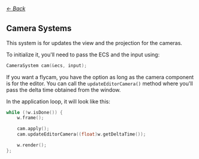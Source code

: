 ###### [<- Back](../documentation.md)
## Camera Systems
This system is for updates the view and the projection for the cameras.

To initialize it, you'll need to pass the ECS and the input using:
```c++
CameraSystem cam(&ecs, input);
```

If you want a flycam, you have the option as long as the camera component is for the editor. You can call the `updateEditorCamera()` method where you'll pass the delta time obtained from the window.

In the application loop, it will look like this:
```c++
while (!w.isDone()) {
	w.frame();

	cam.apply();
	cam.updateEditorCamera((float)w.getDeltaTime());

	w.render();
};
```